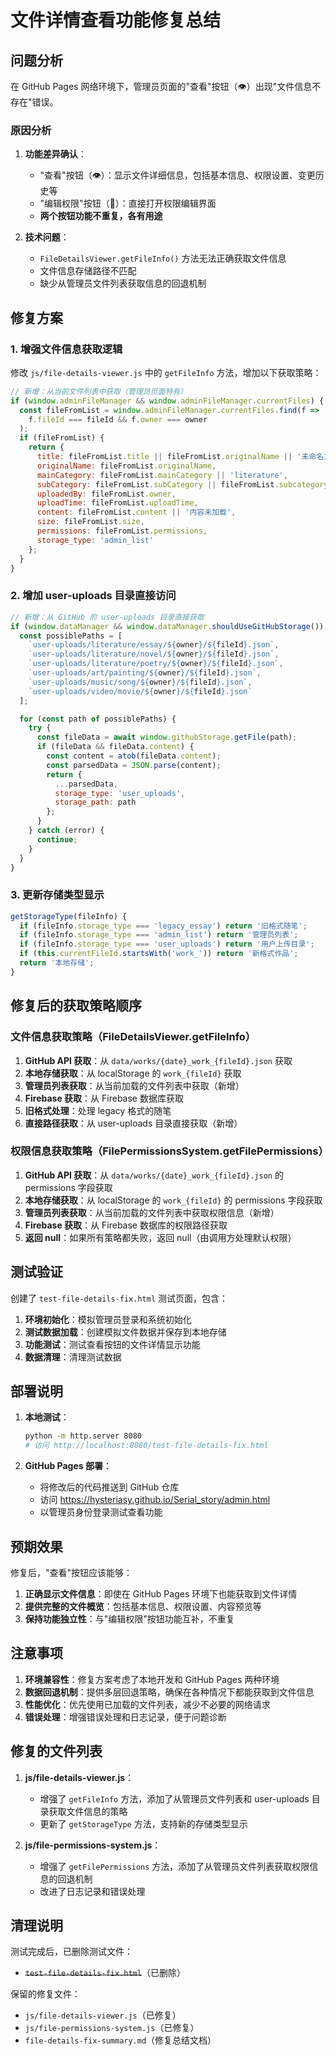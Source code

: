 # 文件详情查看功能修复总结

## 问题分析

在 GitHub Pages 网络环境下，管理员页面的"查看"按钮（👁️）出现"文件信息不存在"错误。

### 原因分析

1. **功能差异确认**：
   - "查看"按钮（👁️）：显示文件详细信息，包括基本信息、权限设置、变更历史等
   - "编辑权限"按钮（🔐）：直接打开权限编辑界面
   - **两个按钮功能不重复，各有用途**

2. **技术问题**：
   - `FileDetailsViewer.getFileInfo()` 方法无法正确获取文件信息
   - 文件信息存储路径不匹配
   - 缺少从管理员文件列表获取信息的回退机制

## 修复方案

### 1. 增强文件信息获取逻辑

修改 `js/file-details-viewer.js` 中的 `getFileInfo` 方法，增加以下获取策略：

```javascript
// 新增：从当前文件列表中获取（管理员页面特有）
if (window.adminFileManager && window.adminFileManager.currentFiles) {
  const fileFromList = window.adminFileManager.currentFiles.find(f => 
    f.fileId === fileId && f.owner === owner
  );
  if (fileFromList) {
    return {
      title: fileFromList.title || fileFromList.originalName || '未命名文件',
      originalName: fileFromList.originalName,
      mainCategory: fileFromList.mainCategory || 'literature',
      subCategory: fileFromList.subCategory || fileFromList.subcategory || 'essay',
      uploadedBy: fileFromList.owner,
      uploadTime: fileFromList.uploadTime,
      content: fileFromList.content || '内容未加载',
      size: fileFromList.size,
      permissions: fileFromList.permissions,
      storage_type: 'admin_list'
    };
  }
}
```

### 2. 增加 user-uploads 目录直接访问

```javascript
// 新增：从 GitHub 的 user-uploads 目录直接获取
if (window.dataManager && window.dataManager.shouldUseGitHubStorage()) {
  const possiblePaths = [
    `user-uploads/literature/essay/${owner}/${fileId}.json`,
    `user-uploads/literature/novel/${owner}/${fileId}.json`,
    `user-uploads/literature/poetry/${owner}/${fileId}.json`,
    `user-uploads/art/painting/${owner}/${fileId}.json`,
    `user-uploads/music/song/${owner}/${fileId}.json`,
    `user-uploads/video/movie/${owner}/${fileId}.json`
  ];

  for (const path of possiblePaths) {
    try {
      const fileData = await window.githubStorage.getFile(path);
      if (fileData && fileData.content) {
        const content = atob(fileData.content);
        const parsedData = JSON.parse(content);
        return {
          ...parsedData,
          storage_type: 'user_uploads',
          storage_path: path
        };
      }
    } catch (error) {
      continue;
    }
  }
}
```

### 3. 更新存储类型显示

```javascript
getStorageType(fileInfo) {
  if (fileInfo.storage_type === 'legacy_essay') return '旧格式随笔';
  if (fileInfo.storage_type === 'admin_list') return '管理员列表';
  if (fileInfo.storage_type === 'user_uploads') return '用户上传目录';
  if (this.currentFileId.startsWith('work_')) return '新格式作品';
  return '本地存储';
}
```

## 修复后的获取策略顺序

### 文件信息获取策略（FileDetailsViewer.getFileInfo）

1. **GitHub API 获取**：从 `data/works/{date}_work_{fileId}.json` 获取
2. **本地存储获取**：从 localStorage 的 `work_{fileId}` 获取
3. **管理员列表获取**：从当前加载的文件列表中获取（新增）
4. **Firebase 获取**：从 Firebase 数据库获取
5. **旧格式处理**：处理 legacy 格式的随笔
6. **直接路径获取**：从 user-uploads 目录直接获取（新增）

### 权限信息获取策略（FilePermissionsSystem.getFilePermissions）

1. **GitHub API 获取**：从 `data/works/{date}_work_{fileId}.json` 的 permissions 字段获取
2. **本地存储获取**：从 localStorage 的 `work_{fileId}` 的 permissions 字段获取
3. **管理员列表获取**：从当前加载的文件列表中获取权限信息（新增）
4. **Firebase 获取**：从 Firebase 数据库的权限路径获取
5. **返回 null**：如果所有策略都失败，返回 null（由调用方处理默认权限）

## 测试验证

创建了 `test-file-details-fix.html` 测试页面，包含：

1. **环境初始化**：模拟管理员登录和系统初始化
2. **测试数据加载**：创建模拟文件数据并保存到本地存储
3. **功能测试**：测试查看按钮的文件详情显示功能
4. **数据清理**：清理测试数据

## 部署说明

1. **本地测试**：
   ```bash
   python -m http.server 8080
   # 访问 http://localhost:8080/test-file-details-fix.html
   ```

2. **GitHub Pages 部署**：
   - 将修改后的代码推送到 GitHub 仓库
   - 访问 https://hysteriasy.github.io/Serial_story/admin.html
   - 以管理员身份登录测试查看功能

## 预期效果

修复后，"查看"按钮应该能够：

1. **正确显示文件信息**：即使在 GitHub Pages 环境下也能获取到文件详情
2. **提供完整的文件概览**：包括基本信息、权限设置、内容预览等
3. **保持功能独立性**：与"编辑权限"按钮功能互补，不重复

## 注意事项

1. **环境兼容性**：修复方案考虑了本地开发和 GitHub Pages 两种环境
2. **数据回退机制**：提供多层回退策略，确保在各种情况下都能获取到文件信息
3. **性能优化**：优先使用已加载的文件列表，减少不必要的网络请求
4. **错误处理**：增强错误处理和日志记录，便于问题诊断

## 修复的文件列表

1. **js/file-details-viewer.js**：
   - 增强了 `getFileInfo` 方法，添加了从管理员文件列表和 user-uploads 目录获取文件信息的策略
   - 更新了 `getStorageType` 方法，支持新的存储类型显示

2. **js/file-permissions-system.js**：
   - 增强了 `getFilePermissions` 方法，添加了从管理员文件列表获取权限信息的回退机制
   - 改进了日志记录和错误处理

## 清理说明

测试完成后，已删除测试文件：
- ~~`test-file-details-fix.html`~~（已删除）

保留的修复文件：
- `js/file-details-viewer.js`（已修复）
- `js/file-permissions-system.js`（已修复）
- `file-details-fix-summary.md`（修复总结文档）
